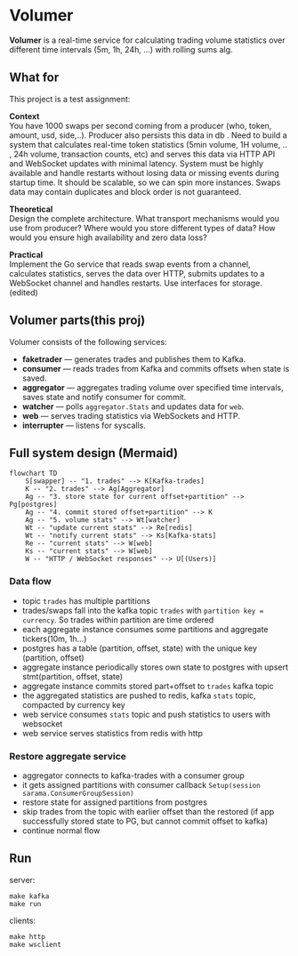 # Volumer

**Volumer** is a real-time service for calculating trading volume statistics over different time intervals (5m, 1h, 24h, ...) 
with rolling sums alg.

## What for

This project is a test assignment:

**Context**<br>
You have 1000 swaps per second coming from a producer (who, token, amount, usd, side,..). Producer also persists this data in db . Need to build a system that calculates real-time token statistics (5min volume, 1H volume, .. , 24h volume, transaction counts, etc) and serves this data via HTTP API and WebSocket updates with minimal latency. System must be highly available and handle restarts without losing data or missing events during startup time. It should be scalable, so we can spin more instances. Swaps data may contain duplicates and block order is not guaranteed.

**Theoretical**<br>
Design the complete architecture. What transport mechanisms would you use from producer? Where would you store different types of data? How would you ensure high availability and zero data loss?

**Practical**<br>
Implement the Go service that reads swap events from a channel, calculates statistics, serves the data over HTTP,  submits updates to a WebSocket channel and handles restarts. Use interfaces for storage. (edited)

## Volumer parts(this proj)

Volumer consists of the following services:

- **faketrader** — generates trades and publishes them to Kafka.
- **consumer** — reads trades from Kafka and commits offsets when state is saved.
- **aggregator** — aggregates trading volume over specified time intervals, saves state and notify consumer for commit.
- **watcher** — polls `aggregator.Stats` and updates data for `web`.
- **web** — serves trading statistics via WebSockets and HTTP.
- **interrupter** — listens for syscalls.

## Full system design (Mermaid)

```mermaid
flowchart TD
    S[swapper] -- "1. trades" --> K[Kafka-trades]
    K -- "2. trades" --> Ag[Aggregator]
    Ag -- "3. store state for current offset+partition" --> Pg[postgres]
    Ag -- "4. commit stored offset+partition" --> K
    Ag -- "5. volume stats" --> Wt[watcher]
    Wt -- "update current stats" --> Re[redis]
    Wt -- "notify current stats" --> Ks[Kafka-stats]
    Re -- "current stats" --> W[web]
    Ks -- "current stats" --> W[web]
    W -- "HTTP / WebSocket responses" --> U[(Users)]
```
### Data flow
- topic `trades` has multiple partitions 
- trades/swaps fall into the kafka topic `trades` with `partition key = currency`. So trades within partition are time ordered
- each aggregate instance consumes some partitions and aggregate tickers(10m, 1h...)
- postgres has a table (partition, offset, state) with the unique key (partition, offset)
- aggregate instance periodically stores own state to postgres with upsert stmt(partition, offset, state)
- aggregate instance commits stored part+offset to `trades` kafka topic
- the aggregated statistics are pushed to redis, kafka `stats` topic, compacted by currency key
- web service consumes `stats` topic and push statistics to users with websocket
- web service serves statistics from redis with http

### Restore aggregate service
- aggregator connects to kafka-trades with a consumer group
- it gets assigned partitions with consumer callback `Setup(session sarama.ConsumerGroupSession)`
- restore state for assigned partitions from postgres
- skip trades from the topic with earlier offset than the restored (if app successfully stored state to PG, but cannot commit offset to kafka)
- continue normal flow


## Run
server:
```
make kafka
make run
```
clients:
```
make http
make wsclient
```

